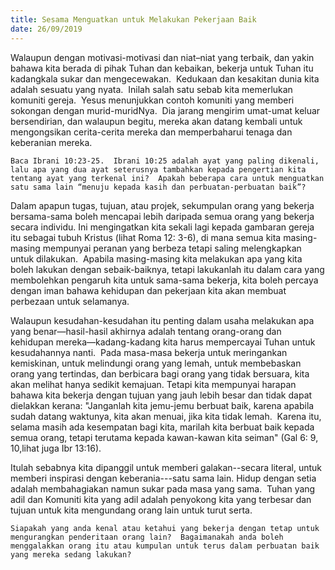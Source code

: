 ```yaml
---
title: Sesama Menguatkan untuk Melakukan Pekerjaan Baik
date: 26/09/2019
---
```


Walaupun dengan motivasi-motivasi dan niat–niat yang terbaik, dan yakin bahawa kita berada di pihak Tuhan dan kebaikan, bekerja untuk Tuhan itu kadangkala sukar dan mengecewakan.  Kedukaan dan kesakitan dunia kita adalah sesuatu yang nyata.  Inilah salah satu sebab kita memerlukan komuniti gereja.  Yesus menunjukkan contoh komuniti yang memberi sokongan dengan murid-muridNya.  Dia jarang mengirim umat-umat keluar bersendirian, dan walaupun begitu, mereka akan datang kembali untuk mengongsikan cerita-cerita mereka dan memperbaharui tenaga dan keberanian mereka.

`Baca Ibrani 10:23-25.  Ibrani 10:25 adalah ayat yang paling dikenali, lalu apa yang dua ayat seterusnya tambahkan kepada pengertian kita tentang ayat yang terkenal ini?  Apakah beberapa cara untuk menguatkan satu sama lain “menuju kepada kasih dan perbuatan-perbuatan baik”?`

Dalam apapun tugas, tujuan, atau projek, sekumpulan orang yang bekerja bersama-sama boleh mencapai lebih daripada semua orang yang bekerja secara individu. Ini mengingatkan kita sekali lagi kepada gambaran gereja itu sebagai tubuh Kristus (lihat Roma 12: 3-6), di mana semua kita masing-masing mempunyai peranan yang berbeza tetapi saling melengkapkan untuk dilakukan.  Apabila masing-masing kita melakukan apa yang kita boleh lakukan dengan sebaik-baiknya, tetapi lakukanlah itu dalam cara yang membolehkan pengaruh kita untuk sama-sama bekerja, kita boleh percaya dengan iman bahawa kehidupan dan pekerjaan kita akan membuat perbezaan untuk selamanya.

Walaupun kesudahan-kesudahan itu penting dalam usaha melakukan apa yang benar—hasil-hasil akhirnya adalah tentang orang-orang dan kehidupan mereka—kadang-kadang kita harus mempercayai Tuhan untuk kesudahannya nanti.  Pada masa-masa bekerja untuk meringankan kemiskinan, untuk melindungi orang yang lemah, untuk membebaskan orang yang tertindas, dan berbicara bagi orang yang tidak bersuara, kita akan melihat hanya sedikit kemajuan. Tetapi kita mempunyai harapan bahawa kita bekerja dengan tujuan yang jauh lebih besar dan tidak dapat dielakkan kerana: "Janganlah kita jemu-jemu berbuat baik, karena apabila sudah datang waktunya, kita akan menuai, jika kita tidak lemah.  Karena itu, selama masih ada kesempatan bagi kita, marilah kita berbuat baik kepada semua orang, tetapi terutama kepada kawan-kawan kita seiman" (Gal 6: 9, 10,lihat juga Ibr 13:16).

Itulah sebabnya kita dipanggil untuk memberi galakan--secara literal, untuk memberi inspirasi dengan keberania---satu sama lain. Hidup dengan setia adalah membahagiakan namun sukar pada masa yang sama.  Tuhan yang adil dan Komuniti kita yang adil adalah penyokong kita yang terbesar dan tujuan untuk kita mengundang orang lain untuk turut serta.

`Siapakah yang anda kenal atau ketahui yang bekerja dengan tetap untuk mengurangkan penderitaan orang lain?  Bagaimanakah anda boleh menggalakkan orang itu atau kumpulan untuk terus dalam perbuatan baik yang mereka sedang lakukan?`